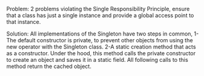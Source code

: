 Problem: 2 problems violating the Single Responsibility Principle, ensure that a class has just a single instance and provide a global access point to that instance.

Solution: All implementations of the Singleton have two steps in common,
    	  1-The default constructor is private, to prevent other objects from using the new operator with the Singleton class.
    	  2-A static creation method that acts as a constructor. Under the hood, this method calls the private constructor to create an object and saves it in a static field.
    	    All following calls to this method return the cached object.
